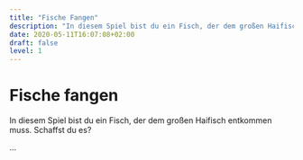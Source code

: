 ```yaml
---
title: "Fische Fangen"
description: "In diesem Spiel bist du ein Fisch, der dem großen Haifisch entkommen muss. Schaffst du es?"
date: 2020-05-11T16:07:08+02:00
draft: false
level: 1
---
```


# Fische fangen

In diesem Spiel bist du ein Fisch, der dem großen Haifisch entkommen muss. Schaffst du es?

...